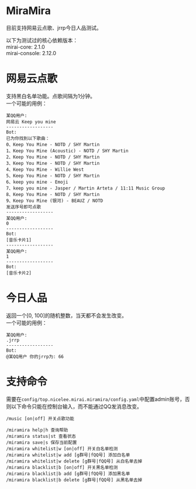 # MiraMira
目前支持网易云点歌、jrrp今日人品测试。  

以下为测试过的核心依赖版本：  
mirai-core: 2.1.0    
mirai-console: 2.12.0

# 网易云点歌  
支持黑白名单功能。点歌间隔为1分钟。    
一个可能的用例：  
```
某QQ用户:
网易云 Keep you mine
------------------
Bot: 
已为你找到以下歌曲：
0、Keep You Mine - NOTD / SHY Martin
1、Keep You Mine (Acoustic) - NOTD / SHY Martin
2、Keep You Mine - NOTD / SHY Martin
3、Keep You Mine - NOTD / SHY Martin
4、Keep You Mine - Willie West
5、Keep You Mine - NOTD / SHY Martin
6、keep you mine - Emoji
7、keep you mine - Jasper / Martin Arteta / 11:11 Music Group
8、Keep You Mine - NOTD / SHY Martin
9、Keep You Mine (银河) - BEAUZ / NOTD
发送序号即可点歌
------------------
某QQ用户:
0
------------------
Bot: 
[音乐卡片1]
------------------
某QQ用户:
1
------------------
Bot: 
[音乐卡片2]
```

# 今日人品  
返回一个[0, 100]的随机整数，当天都不会发生改变。  
一个可能的用例：  
```
某QQ用户:
.jrrp
------------------
Bot: 
@某QQ用户 你的jrrp为: 66
```

# 支持命令  
需要在`config/top.nicelee.mirai.miramira/config.yaml`中配置admin账号，否则以下命令只能在控制台输入，而不能通过QQ发消息改变。  
```
/music [on|off] 开关点歌功能

/miramira help|h 查询帮助
/miramira status|st 查看状态
/miramira save|s 保存当前配置
/miramira whitelist|w [on|off] 开关白名单检测
/miramira whitelist|w add [g群号|fQQ号] 添加白名单
/miramira whitelist|w delete [g群号|fQQ号] 从白名单去掉
/miramira blacklist|b [on|off] 开关黑名单检测
/miramira blacklist|b add [g群号|fQQ号] 添加黑名单
/miramira blacklist|b delete [g群号|fQQ号] 从黑名单去掉
```
